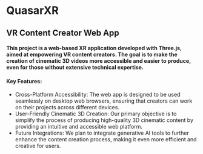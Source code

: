 QuasarXR
========

VR Content Creator Web App
--------------------------

#### This project is a web-based XR application developed with Three.js, aimed at empowering VR content creators. The goal is to make the creation of cinematic 3D videos more accessible and easier to produce, even for those without extensive technical expertise.

#### Key Features:
* Cross-Platform Accessibility: The web app is designed to be used seamlessly on desktop web browsers, ensuring that creators can work on their projects across different devices.
* User-Friendly Cinematic 3D Creation: Our primary objective is to simplify the process of producing high-quality 3D cinematic content by providing an intuitive and accessible web platform.
* Future Integrations: We plan to integrate generative AI tools to further enhance the content creation process, making it even more efficient and creative for users.
